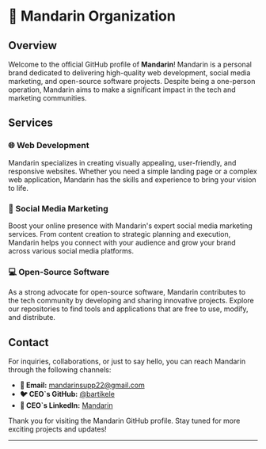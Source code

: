 # 🍊 Mandarin Organization

## Overview

Welcome to the official GitHub profile of **Mandarin**! Mandarin is a personal brand dedicated to delivering high-quality web development, social media marketing, and open-source software projects. Despite being a one-person operation, Mandarin aims to make a significant impact in the tech and marketing communities.

## Services

### 🌐 Web Development
Mandarin specializes in creating visually appealing, user-friendly, and responsive websites. Whether you need a simple landing page or a complex web application, Mandarin has the skills and experience to bring your vision to life.

### 📱 Social Media Marketing
Boost your online presence with Mandarin's expert social media marketing services. From content creation to strategic planning and execution, Mandarin helps you connect with your audience and grow your brand across various social media platforms.

### 💻 Open-Source Software
As a strong advocate for open-source software, Mandarin contributes to the tech community by developing and sharing innovative projects. Explore our repositories to find tools and applications that are free to use, modify, and distribute.


## Contact

For inquiries, collaborations, or just to say hello, you can reach Mandarin through the following channels:

- **📧 Email:** mandarinsupp22@gmail.com
- **🐦 CEO`s GitHub:** [@bartikele](https://github.com/bartikele)
- **💼 CEO`s LinkedIn:** [Mandarin](https://www.linkedin.com/in/bartosz-worobiew-545397295/)

Thank you for visiting the Mandarin GitHub profile. Stay tuned for more exciting projects and updates!

---
